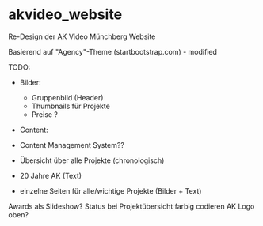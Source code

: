 # akvideo_website
Re-Design der AK Video Münchberg Website

Basierend auf "Agency"-Theme (startbootstrap.com) - modified

TODO:
- Bilder:
  - Gruppenbild (Header)
  - Thumbnails für Projekte
  - Preise ?
  
 - Content:
  - Content Management System??
  - Übersicht über alle Projekte  (chronologisch)
  - 20 Jahre AK (Text)
  - einzelne Seiten für alle/wichtige Projekte (Bilder + Text)
  
 Awards als Slideshow?
 Status bei Projektübersicht farbig codieren
 AK Logo oben?
